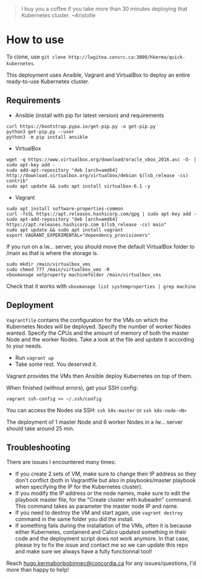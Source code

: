 > I buy you a coffee if you take more than 30 minutes deploying that Kubernetes cluster. ~Aristotle

# How to use

To clone, use `git clone http://lwgitea.consrc.ca:3000/hkerma/quick-kubernetes`.

This deployment uses Ansible, Vagrant and VirtualBox to deploy an entire ready-to-use Kubernetes cluster.

## Requirements

- Ansible (install with pip for latest version) and requirements
```
curl https://bootstrap.pypa.io/get-pip.py -o get-pip.py
python3 get-pip.py --user
python3 -m pip install ansible
```
- VirtualBox
```
wget -q https://www.virtualbox.org/download/oracle_vbox_2016.asc -O- | sudo apt-key add -
sudo add-apt-repository "deb [arch=amd64] http://download.virtualbox.org/virtualbox/debian $(lsb_release -cs) contrib"
sudo apt update && sudo apt install virtualbox-6.1 -y
```
- Vagrant
```
sudo apt install software-properties-common
curl -fsSL https://apt.releases.hashicorp.com/gpg | sudo apt-key add -
sudo apt-add-repository "deb [arch=amd64] https://apt.releases.hashicorp.com $(lsb_release -cs) main"
sudo apt update && sudo apt install vagrant
export VAGRANT_EXPERIMENTAL="dependency_provisioners"
```

If you run on a lw... server, you should move the default VirtualBox folder to /main as that is where the storage is.
```
sudo mkdir /main/virtualbox_vms
sudo chmod 777 /main/virtualbox_vms -R
vboxmanage setproperty machinefolder /main/virtualbox_vms
```

Check that it works with `vboxmanage list systemproperties | grep machine`

## Deployment

`Vagrantfile` contains the configuration for the VMs on which the Kubernetes Nodes will be deployed. Specify the number of worker Nodes wanted. Specify the CPUs and the amount of memory of both the master Node and the worker Nodes.
Take a look at the file and update it according to your needs.

- Run `vagrant up`
- Take some rest. You deserved it.

Vagrant provides the VMs then Ansible deploy Kubernetes on top of them.

When finished (without errors), get your SSH config:
```
vagrant ssh-config >> ~/.ssh/config
```
You can access the Nodes via SSH: `ssh k8s-master` or `ssh k8s-node-<N>`

The deployment of 1 master Node and 6 worker Nodes in a lw... server should take around 25 min.

## Troubleshooting

There are issues I encountered many times:
- If you create 2 sets of VM, make sure to change their IP address so they don't conflict (both in Vagrantfile but also in playbooks/master playbook when specifying the IP for the Kubernetes cluster).
- If you modify the IP address or the node names, make sure to edit the playbook master file, for the "Create cluster with kubeadm" command. This command takes as parameter the master node IP and name.
- If you need to destroy the VM and start again, use `vagrant destroy` command in the same folder you did the install.
- If something fails during the installation of the VMs, often it is because either Kubernetes, containerd and Calico updated something in their code and the deployment script does not work anymore. In that case, please try to fix the issue and contact me so we can update this repo and make sure we always have a fully functionnal tool!


Reach hugo.kermabonbobinnec@concordia.ca for any issues/questions, I'd more than happy to help!
